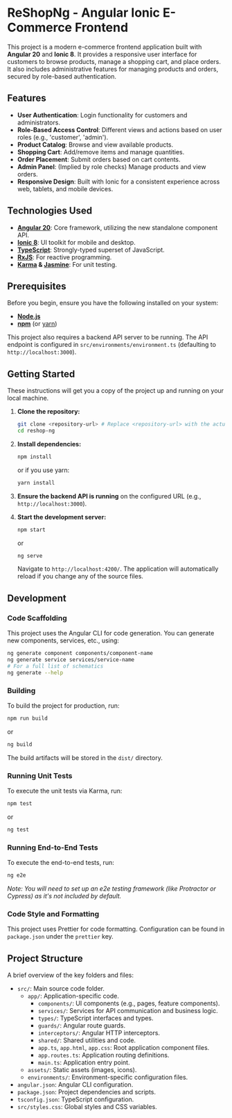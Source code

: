 # ReShopNg - Angular Ionic E-Commerce Frontend

This project is a modern e-commerce frontend application built with **Angular 20** and **Ionic 8**. It provides a responsive user interface for customers to browse products, manage a shopping cart, and place orders. It also includes administrative features for managing products and orders, secured by role-based authentication.

## Features

*   **User Authentication**: Login functionality for customers and administrators.
*   **Role-Based Access Control**: Different views and actions based on user roles (e.g., 'customer', 'admin').
*   **Product Catalog**: Browse and view available products.
*   **Shopping Cart**: Add/remove items and manage quantities.
*   **Order Placement**: Submit orders based on cart contents.
*   **Admin Panel**: (Implied by role checks) Manage products and view orders.
*   **Responsive Design**: Built with Ionic for a consistent experience across web, tablets, and mobile devices.

## Technologies Used

*   **[Angular 20](https://angular.io/)**: Core framework, utilizing the new standalone component API.
*   **[Ionic 8](https://ionicframework.com/)**: UI toolkit for mobile and desktop.
*   **[TypeScript](https://www.typescriptlang.org/)**: Strongly-typed superset of JavaScript.
*   **[RxJS](https://rxjs.dev/)**: For reactive programming.
*   **[Karma](https://karma-runner.github.io/) & [Jasmine](https://jasmine.github.io/)**: For unit testing.

## Prerequisites

Before you begin, ensure you have the following installed on your system:

*   **[Node.js](https://nodejs.org/)**
*   **[npm](https://www.npmjs.com/)** (or [yarn](https://yarnpkg.com/))

This project also requires a backend API server to be running. The API endpoint is configured in `src/environments/environment.ts` (defaulting to `http://localhost:3000`).

## Getting Started

These instructions will get you a copy of the project up and running on your local machine.

1.  **Clone the repository:**
    ```bash
    git clone <repository-url> # Replace <repository-url> with the actual URL
    cd reshop-ng
    ```

2.  **Install dependencies:**
    ```bash
    npm install
    ```
    or if you use yarn:
    ```bash
    yarn install
    ```

3.  **Ensure the backend API is running** on the configured URL (e.g., `http://localhost:3000`).

4.  **Start the development server:**
    ```bash
    npm start
    ```
    or
    ```bash
    ng serve
    ```
    Navigate to `http://localhost:4200/`. The application will automatically reload if you change any of the source files.

## Development

### Code Scaffolding

This project uses the Angular CLI for code generation. You can generate new components, services, etc., using:

```bash
ng generate component components/component-name
ng generate service services/service-name
# For a full list of schematics
ng generate --help
```

### Building

To build the project for production, run:

```bash
npm run build
```
or
```bash
ng build
```

The build artifacts will be stored in the `dist/` directory.

### Running Unit Tests

To execute the unit tests via Karma, run:

```bash
npm test
```
or
```bash
ng test
```

### Running End-to-End Tests

To execute the end-to-end tests, run:

```bash
ng e2e
```
*Note: You will need to set up an e2e testing framework (like Protractor or Cypress) as it's not included by default.*

### Code Style and Formatting

This project uses Prettier for code formatting. Configuration can be found in `package.json` under the `prettier` key.

## Project Structure

A brief overview of the key folders and files:

*   `src/`: Main source code folder.
    *   `app/`: Application-specific code.
        *   `components/`: UI components (e.g., pages, feature components).
        *   `services/`: Services for API communication and business logic.
        *   `types/`: TypeScript interfaces and types.
        *   `guards/`: Angular route guards.
        *   `interceptors/`: Angular HTTP interceptors.
        *   `shared/`: Shared utilities and code.
        *   `app.ts`, `app.html`, `app.css`: Root application component files.
        *   `app.routes.ts`: Application routing definitions.
        *   `main.ts`: Application entry point.
    *   `assets/`: Static assets (images, icons).
    *   `environments/`: Environment-specific configuration files.
*   `angular.json`: Angular CLI configuration.
*   `package.json`: Project dependencies and scripts.
*   `tsconfig.json`: TypeScript configuration.
*   `src/styles.css`: Global styles and CSS variables.